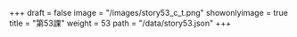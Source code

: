 +++
draft = false 
image = "/images/story53_c_t.png" 
showonlyimage = true 
title = "第53課" 
weight = 53 
path = "/data/story53.json" 
+++
